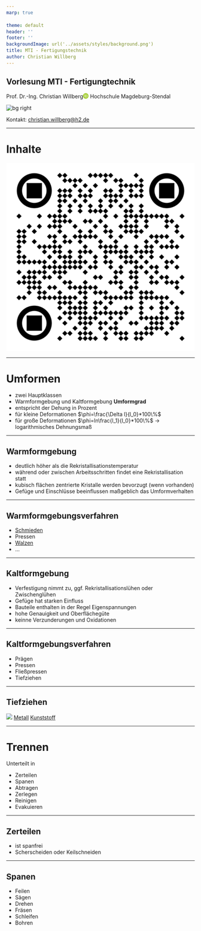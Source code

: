 ```yaml
---
marp: true

theme: default
header: ''
footer: ''
backgroundImage: url('../assets/styles/background.png')
title: MTI - Fertigungstechnik
author: Christian Willberg
---
```




<script type="module">
  import mermaid from 'https://cdn.jsdelivr.net/npm/mermaid@10/dist/mermaid.esm.min.mjs';
  mermaid.initialize({ startOnLoad: true });
</script>

<style>
.container{
  display: flex;
  }
.col{
  flex: 1;
  }
</style>

<style scoped>
.column-container {
    display: flex;
    flex-direction: row;
}

.column {
    flex: 1;
    padding: 0 20px; /* Platzierung der Spalten */
}

.centered-image {
    display: block;
    margin: 0 auto;
}
</style>

<style>
footer {
    font-size: 14px; /* Ändere die Schriftgröße des Footers */
    color: #888; /* Ändere die Farbe des Footers */
    text-align: right; /* Ändere die Ausrichtung des Footers */
}
</style>


## Vorlesung MTI - Fertigungtechnik
Prof. Dr.-Ing.  Christian Willberg<a href="https://orcid.org/0000-0003-2433-9183"><img src="../assets/styles/ORCIDiD_iconvector.png" alt="ORCID Symbol" style="height:15px;width:auto;vertical-align: top;background-color:transparent;"></a>
Hochschule Magdeburg-Stendal

![bg right](https://upload.wikimedia.org/wikipedia/commons/1/1d/SchmelzofenArbeiter.jpg)

Kontakt: christian.willberg@h2.de

---

# Inhalte

![bg right 70%](../assets/QR/mti_ft_08.png)

---

<!--paginate: true-->

# Umformen 
- zwei Hauptklassen
- Warmformgebung und Kaltformgebung
**Umformgrad**
- entspricht der Dehung in Prozent
- für kleine Deformationen $\phi=\frac{\Delta l}{l_0}*100\%$
- für große Deformationen $\phi=ln\frac{l_1}{l_0}*100\%$ -> logarithmisches Dehnungsmaß
---

## Warmformgebung
- deutlich höher als die Rekristallisationstemperatur
- während oder zwischen Arbeitsschritten findet eine Rekristallisation statt
- kubisch flächen zentrierte Kristalle werden bevorzugt (wenn vorhanden)
- Gefüge und Einschlüsse beeinflussen maßgeblich das Umformverhalten

---
## Warmformgebungsverfahren
- [Schmieden](https://youtu.be/AxLszR6fkLM?si=k6A9aOVfQceOK9v0&t=80)
- Pressen
- [Walzen](https://www.youtube.com/watch?v=WOTO64HgnXc)
- ...
---

## Kaltformgebung
- Verfestigung nimmt zu, ggf. Rekristallisationslühen oder Zwischenglühen
- Gefüge hat starken Einfluss
- Bauteile enthalten in der Regel Eigenspannungen
- hohe Genauigkeit und Oberflächegüte
- keinne Verzunderungen und Oxidationen

---

## Kaltformgebungsverfahren
- Prägen
- Pressen
- Fließpressen
- Tiefziehen

---

## Tiefziehen

![](https://upload.wikimedia.org/wikipedia/commons/f/fc/Emboutissage1.png)
[Metall](https://www.youtube.com/watch?v=WtJNFdv54EM)
[Kunststoff](https://www.youtube.com/watch?v=_FDMz7YAtWA)

---

# Trennen
Unterteilt in 
- Zerteilen
- Spanen
- Abtragen
- Zerlegen
- Reinigen
- Evakuieren 

---
## Zerteilen
- ist spanfrei
- Scherscheiden oder Keilschneiden

---

## Spanen
- Feilen
- Sägen
- Drehen
- Fräsen
- Schleifen
- Bohren




